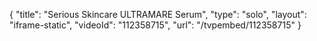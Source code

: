 {
    "title": "Serious Skincare ULTRAMARE Serum",
    "type": "solo",
    "layout": "iframe-static",
    "videoId": "112358715",
    "url": "\/tvpembed\/112358715"
}